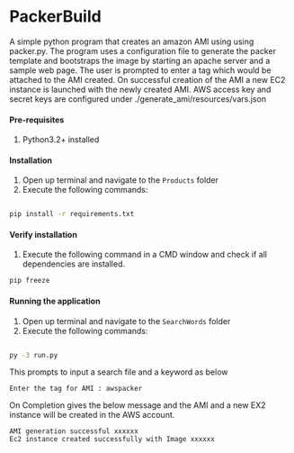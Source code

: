 # PackerBuild

A simple python program that creates an amazon AMI using using packer.py. The program uses 
a configuration file to generate the packer template and bootstraps the image by starting 
an apache server and a sample web page. The user is prompted to enter a tag which would be 
attached to the AMI created. On successful creation of the AMI a new EC2 instance is launched 
with the newly created AMI.
AWS access key and secret keys are configured under 
./generate_ami/resources/vars.json

#### Pre-requisites

1. Python3.2+ installed

#### Installation

1. Open up terminal and navigate to the `Products` folder
2. Execute the following commands:

```cmd

pip install -r requirements.txt

```

#### Verify installation

1. Execute the following command in a CMD window and check if all dependencies are installed.

```cmd
pip freeze
```


#### Running the application
1. Open up terminal and navigate to the `SearchWords` folder
2. Execute the following commands:

```cmd

py -3 run.py
```

This prompts to input a search file and a keyword as below

```
Enter the tag for AMI : awspacker
```

On Completion gives the below message and the AMI and a new EX2 instance 
will be created in the AWS account.

``` 
AMI generation successful xxxxxx
Ec2 instance created successfully with Image xxxxxx
```

